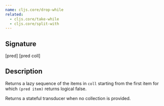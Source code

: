 ```yaml
---
name: cljs.core/drop-while
related:
  - cljs.core/take-while
  - cljs.core/split-with
---
```


## Signature
[pred]
[pred coll]


## Description

Returns a lazy sequence of the items in `coll` starting from the first item for
which `(pred item)` returns logical false.

Returns a stateful transducer when no collection is provided.
